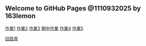 ## Welcome to GitHub Pages @1110932025 by 163lemon
[作業1](https://163lemon.github.io/1110932025/45.html)
[作業2](https://163lemon.github.io/1110932025/99)
[作業3](https://163lemon.github.io/1110932025/div)
[期中作業](https://163lemon.github.io/1110932025/h1)
[作業4](https://163lemon.github.io/1110932025/fiVE.html)
[作業5](https://163lemon.github.io/1110932025/JS.html)
<div>
  <a href=''>回首頁</a>
